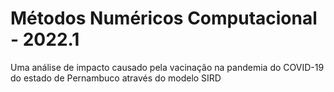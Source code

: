 # Métodos Numéricos Computacional - 2022.1
Uma análise de impacto causado pela vacinação na pandemia do COVID-19 do estado de Pernambuco através do modelo SIRD
